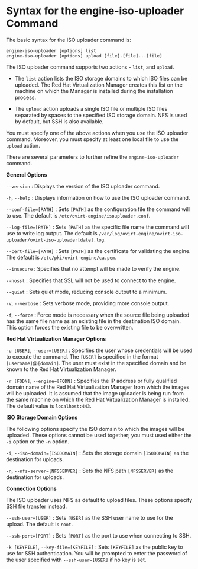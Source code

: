 # Syntax for the engine-iso-uploader Command

The basic syntax for the ISO uploader command is:

    engine-iso-uploader [options] list
    engine-iso-uploader [options] upload [file].[file]...[file]

The ISO uploader command supports two actions - `list`, and `upload`.

* The `list` action lists the ISO storage domains to which ISO files can be uploaded. The Red Hat Virtualization Manager creates this list on the machine on which the Manager is installed during the installation process.

* The `upload` action uploads a single ISO file or multiple ISO files separated by spaces to the specified ISO storage domain. NFS is used by default, but SSH is also available.

You must specify one of the above actions when you use the ISO uploader command. Moreover, you must specify at least one local file to use the `upload` action.

There are several parameters to further refine the `engine-iso-uploader` command.

**General Options**

`--version`
: Displays the version of the ISO uploader command.

`-h`, `--help`
: Displays information on how to use the ISO uploader command.

`--conf-file=[PATH]`
: Sets `[PATH]` as the configuration file the command will to use. The default is `/etc/ovirt-engine/isouploader.conf`.

`--log-file=[PATH]`
: Sets `[PATH]` as the specific file name the command will use to write log output. The default is `/var/log/ovirt-engine/ovirt-iso-uploader/ovirt-iso-uploader[date].log`.

`--cert-file=[PATH]`
: Sets `[PATH]` as the certificate for validating the engine. The default is `/etc/pki/ovirt-engine/ca.pem`.

`--insecure`
: Specifies that no attempt will be made to verify the engine.

`--nossl`
: Specifies that SSL will not be used to connect to the engine.

`--quiet`
: Sets quiet mode, reducing console output to a minimum.

`-v`, `--verbose`
: Sets verbose mode, providing more console output.

`-f`, `--force`
: Force mode is necessary when the source file being uploaded has the same file name as an existing file in the destination ISO domain. This option forces the existing file to be overwritten.

**Red Hat Virtualization Manager Options**

`-u [USER]`, `--user=[USER]`
: Specifies the user whose credentials will be used to execute the command. The `[USER]` is specified in the format `[username]`@`[domain]`. The user must exist in the specified domain and be known to the Red Hat Virtualization Manager.

`-r [FQDN]`, `--engine=[FQDN]`
: Specifies the IP address or fully qualified domain name of the Red Hat Virtualization Manager from which the images will be uploaded. It is assumed that the image uploader is being run from the same machine on which the Red Hat Virtualization Manager is installed. The default value is `localhost:443`.

**ISO Storage Domain Options**

The following options specify the ISO domain to which the images will be uploaded. These options cannot be used together; you must used either the `-i` option or the `-n` option.

`-i`, `--iso-domain=[ISODOMAIN]`
: Sets the storage domain `[ISODOMAIN]` as the destination for uploads.

`-n`, `--nfs-server=[NFSSERVER]`
: Sets the NFS path `[NFSSERVER]` as the destination for uploads.

**Connection Options**

The ISO uploader uses NFS as default to upload files. These options specify SSH file transfer instead.

`--ssh-user=[USER]`
: Sets `[USER]` as the SSH user name to use for the upload. The default is `root`.

`--ssh-port=[PORT]`
: Sets `[PORT]` as the port to use when connecting to SSH.

`-k [KEYFILE]`, `--key-file=[KEYFILE]`
: Sets `[KEYFILE]` as the public key to use for SSH authentication. You will be prompted to enter the password of the user specified with `--ssh-user=[USER]` if no key is set.

